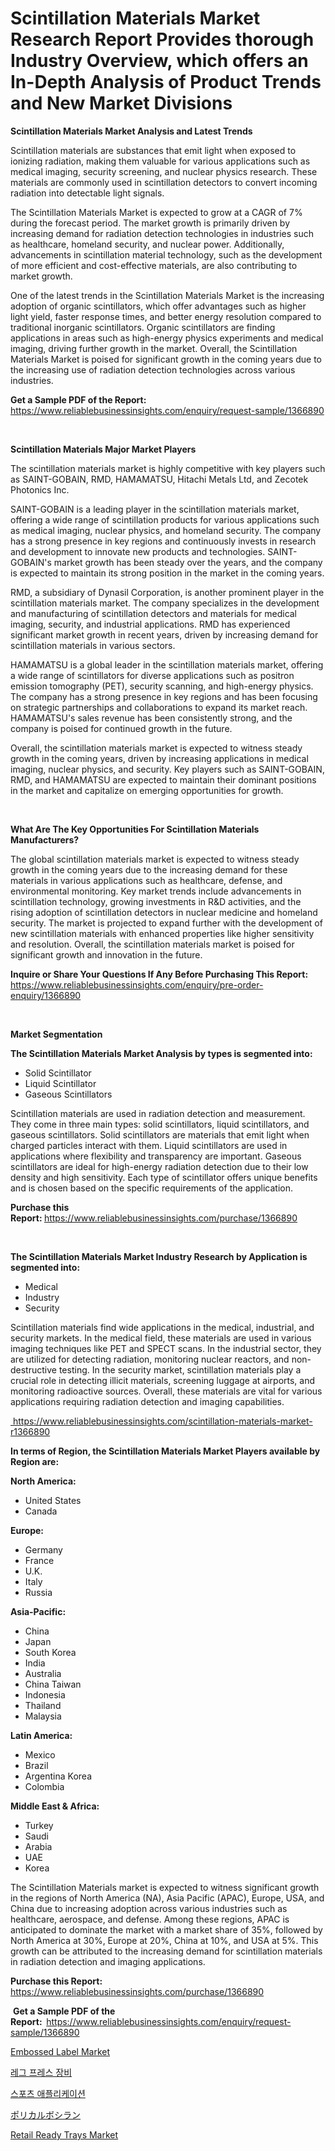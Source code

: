 <p><h1>Scintillation Materials Market Research Report Provides thorough Industry Overview, which offers an In-Depth Analysis of Product Trends and New Market Divisions</h1></p><p><strong>Scintillation Materials Market Analysis and Latest Trends</strong></p>
<p><p>Scintillation materials are substances that emit light when exposed to ionizing radiation, making them valuable for various applications such as medical imaging, security screening, and nuclear physics research. These materials are commonly used in scintillation detectors to convert incoming radiation into detectable light signals.</p><p>The Scintillation Materials Market is expected to grow at a CAGR of 7% during the forecast period. The market growth is primarily driven by increasing demand for radiation detection technologies in industries such as healthcare, homeland security, and nuclear power. Additionally, advancements in scintillation material technology, such as the development of more efficient and cost-effective materials, are also contributing to market growth.</p><p>One of the latest trends in the Scintillation Materials Market is the increasing adoption of organic scintillators, which offer advantages such as higher light yield, faster response times, and better energy resolution compared to traditional inorganic scintillators. Organic scintillators are finding applications in areas such as high-energy physics experiments and medical imaging, driving further growth in the market. Overall, the Scintillation Materials Market is poised for significant growth in the coming years due to the increasing use of radiation detection technologies across various industries.</p></p>
<p><strong>Get a Sample PDF of the Report:&nbsp;</strong> <a href="https://www.reliablebusinessinsights.com/enquiry/request-sample/1366890">https://www.reliablebusinessinsights.com/enquiry/request-sample/1366890</a></p>
<p>&nbsp;</p>
<p><strong>Scintillation Materials Major Market Players</strong></p>
<p><p>The scintillation materials market is highly competitive with key players such as SAINT-GOBAIN, RMD, HAMAMATSU, Hitachi Metals Ltd, and Zecotek Photonics Inc.</p><p>SAINT-GOBAIN is a leading player in the scintillation materials market, offering a wide range of scintillation products for various applications such as medical imaging, nuclear physics, and homeland security. The company has a strong presence in key regions and continuously invests in research and development to innovate new products and technologies. SAINT-GOBAIN's market growth has been steady over the years, and the company is expected to maintain its strong position in the market in the coming years.</p><p>RMD, a subsidiary of Dynasil Corporation, is another prominent player in the scintillation materials market. The company specializes in the development and manufacturing of scintillation detectors and materials for medical imaging, security, and industrial applications. RMD has experienced significant market growth in recent years, driven by increasing demand for scintillation materials in various sectors.</p><p>HAMAMATSU is a global leader in the scintillation materials market, offering a wide range of scintillators for diverse applications such as positron emission tomography (PET), security scanning, and high-energy physics. The company has a strong presence in key regions and has been focusing on strategic partnerships and collaborations to expand its market reach. HAMAMATSU's sales revenue has been consistently strong, and the company is poised for continued growth in the future.</p><p>Overall, the scintillation materials market is expected to witness steady growth in the coming years, driven by increasing applications in medical imaging, nuclear physics, and security. Key players such as SAINT-GOBAIN, RMD, and HAMAMATSU are expected to maintain their dominant positions in the market and capitalize on emerging opportunities for growth.</p></p>
<p>&nbsp;</p>
<p><strong>What Are The Key Opportunities For Scintillation Materials Manufacturers?</strong></p>
<p><p>The global scintillation materials market is expected to witness steady growth in the coming years due to the increasing demand for these materials in various applications such as healthcare, defense, and environmental monitoring. Key market trends include advancements in scintillation technology, growing investments in R&D activities, and the rising adoption of scintillation detectors in nuclear medicine and homeland security. The market is projected to expand further with the development of new scintillation materials with enhanced properties like higher sensitivity and resolution. Overall, the scintillation materials market is poised for significant growth and innovation in the future.</p></p>
<p><strong>Inquire or Share Your Questions If Any Before Purchasing This Report:</strong> <a href="https://www.reliablebusinessinsights.com/enquiry/pre-order-enquiry/1366890">https://www.reliablebusinessinsights.com/enquiry/pre-order-enquiry/1366890</a></p>
<p>&nbsp;</p>
<p><strong>Market Segmentation</strong></p>
<p><strong>The Scintillation Materials Market Analysis by types is segmented into:</strong></p>
<p><ul><li>Solid Scintillator</li><li>Liquid Scintillator</li><li>Gaseous Scintillators</li></ul></p>
<p><p>Scintillation materials are used in radiation detection and measurement. They come in three main types: solid scintillators, liquid scintillators, and gaseous scintillators. Solid scintillators are materials that emit light when charged particles interact with them. Liquid scintillators are used in applications where flexibility and transparency are important. Gaseous scintillators are ideal for high-energy radiation detection due to their low density and high sensitivity. Each type of scintillator offers unique benefits and is chosen based on the specific requirements of the application.</p></p>
<p><strong>Purchase this Report:&nbsp;</strong><a href="https://www.reliablebusinessinsights.com/purchase/1366890">https://www.reliablebusinessinsights.com/purchase/1366890</a></p>
<p>&nbsp;</p>
<p><strong>The Scintillation Materials Market Industry Research by Application is segmented into:</strong></p>
<p><ul><li>Medical</li><li>Industry</li><li>Security</li></ul></p>
<p><p>Scintillation materials find wide applications in the medical, industrial, and security markets. In the medical field, these materials are used in various imaging techniques like PET and SPECT scans. In the industrial sector, they are utilized for detecting radiation, monitoring nuclear reactors, and non-destructive testing. In the security market, scintillation materials play a crucial role in detecting illicit materials, screening luggage at airports, and monitoring radioactive sources. Overall, these materials are vital for various applications requiring radiation detection and imaging capabilities.</p></p>
<p><a href="https://www.reliablebusinessinsights.com/scintillation-materials-market-r1366890">&nbsp;https://www.reliablebusinessinsights.com/scintillation-materials-market-r1366890</a></p>
<p><strong>In terms of Region, the Scintillation Materials Market Players available by Region are:</strong></p>
<p>
    <p> <strong> North America: </strong>
        <ul>
            <li>United States</li>
            <li>Canada</li>
        </ul>
        </p> 
    <p> <strong> Europe: </strong>
        <ul>
            <li>Germany</li>
            <li>France</li>
            <li>U.K.</li>
            <li>Italy</li>
            <li>Russia</li>
        </ul>
        </p> 
    <p> <strong> Asia-Pacific: </strong>
        <ul>
            <li>China</li>
            <li>Japan</li>
            <li>South Korea</li>
            <li>India</li>
            <li>Australia</li>
            <li>China Taiwan</li>
            <li>Indonesia</li>
            <li>Thailand</li>
            <li>Malaysia</li>
        </ul>
        </p> 
    <p> <strong> Latin America: </strong>
        <ul>
            <li>Mexico</li>
            <li>Brazil</li>
            <li>Argentina Korea</li>
            <li>Colombia</li>
        </ul>
        </p> 
    <p> <strong> Middle East & Africa: </strong>
        <ul>
            <li>Turkey</li>
            <li>Saudi</li>
            <li>Arabia</li>
            <li>UAE</li>
            <li>Korea</li>
        </ul>
    </p>
    </p>
<p><p>The Scintillation Materials market is expected to witness significant growth in the regions of North America (NA), Asia Pacific (APAC), Europe, USA, and China due to increasing adoption across various industries such as healthcare, aerospace, and defense. Among these regions, APAC is anticipated to dominate the market with a market share of 35%, followed by North America at 30%, Europe at 20%, China at 10%, and USA at 5%. This growth can be attributed to the increasing demand for scintillation materials in radiation detection and imaging applications.</p></p>
<p><strong>Purchase this Report: </strong><a href="https://www.reliablebusinessinsights.com/purchase/1366890">https://www.reliablebusinessinsights.com/purchase/1366890</a></p>
<p>&nbsp;<strong>Get a Sample PDF of the Report:&nbsp;&nbsp;</strong><a href="https://www.reliablebusinessinsights.com/enquiry/request-sample/1366890">https://www.reliablebusinessinsights.com/enquiry/request-sample/1366890</a></p>
<p><strong></strong></p>
<p><p><a href="https://github.com/LiamDavis60/Market-Research-Report-List-1/blob/main/embossed-label-market.md">Embossed Label Market</a></p><p><a href="https://medium.com/@carlosrtzkzhj/%EB%8B%A4%EB%A6%AC-%ED%94%84%EB%A0%88%EC%8A%A4-%EC%9E%A5%EB%B9%84-%EC%8B%9C%EC%9E%A5-%EC%A0%90%EC%9C%A0%EC%9C%A8-%EB%B3%80%ED%99%94-%EB%B0%8F-%EC%8B%9C%EC%9E%A5-%EC%84%B1%EC%9E%A5-%ED%8A%B8%EB%A0%8C%EB%93%9C-2024%EB%85%84-2031%EB%85%84-f8f747e9c059">레그 프레스 장비</a></p><p><a href="https://medium.com/@honeypie6456/%EC%8A%A4%ED%8F%AC%EC%B8%A0-%EC%95%A0%ED%94%8C%EB%A6%AC%EC%BC%80%EC%9D%B4%EC%85%98-%EC%8B%9C%EC%9E%A5-%EA%B7%9C%EB%AA%A8%EB%8A%94-%EA%B8%80%EB%A1%9C%EB%B2%8C-%EC%82%B0%EC%97%85%EC%97%90%EC%84%9C-%EC%B5%9C%EA%B3%A0%EC%9D%98-%EB%A7%88%EC%BC%80%ED%8C%85-%EC%B1%84%EB%84%90%EC%9D%84-%EB%B3%B4%EC%97%AC%EC%A4%8D%EB%8B%88%EB%8B%A4-dc8491a31bf2">스포츠 애플리케이션</a></p><p><a href="https://medium.com/@saigekulas/%E3%83%9D%E3%83%AA%E3%82%AB%E3%83%BC%E3%83%9C%E3%82%B7%E3%83%A9%E3%83%B3%E5%B8%82%E5%A0%B4-2031%E5%B9%B4%E3%81%BE%E3%81%A7%E3%81%AE%E6%88%90%E5%8A%9F%E3%81%97%E3%81%9F%E3%83%93%E3%82%B8%E3%83%8D%E3%82%B9%E6%88%A6%E7%95%A5%E3%81%AE%E9%8D%B5-d5fc41099ee6">ポリカルボシラン</a></p><p><a href="https://github.com/anwarsahrul281/Market-Research-Report-List-1/blob/main/retail-ready-trays-market.md">Retail Ready Trays Market</a></p></p>